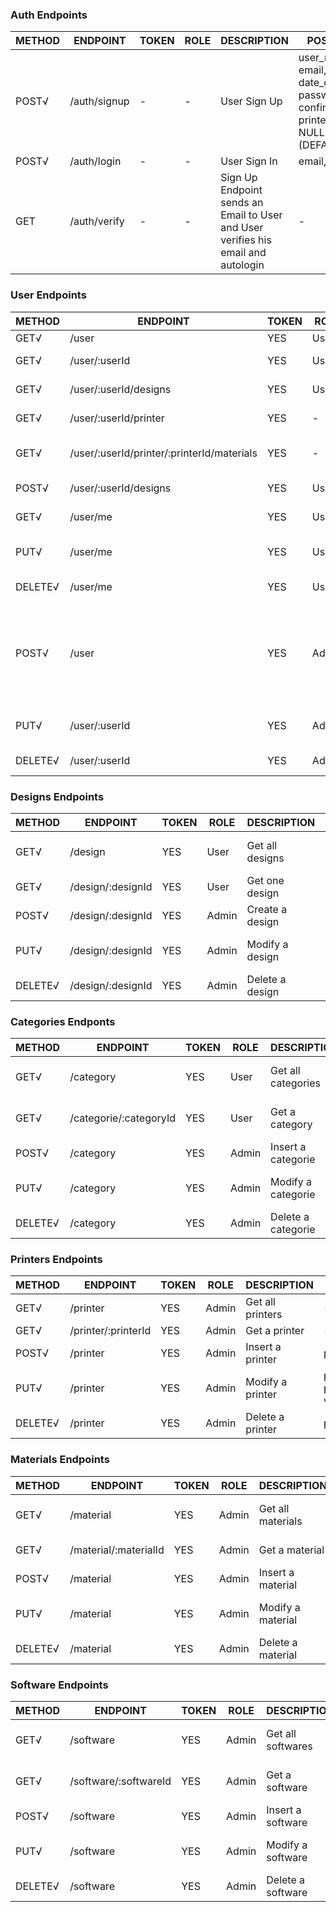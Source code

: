 ### Auth Endpoints

| METHOD | ENDPOINT     | TOKEN | ROLE | DESCRIPTION           | POST PARAMS                                                 | RETURNS |
| ------ | ------------ | ----- | ---- | --------------------- | ----------------------------------------------------------- | ------- |
| POST√   | /auth/signup | -     | -    | User Sign Up          | user_name, phone, email, date_of_birth, password, confirm_password, printer (DEFAULT NULL) designer (DEFAULT NULL) | "Please confirm email"   |
| POST√   | /auth/login  | -     | -    | User Sign In          | email, password                                             | token   |
| GET    | /auth/verify | -     | -    | Sign Up Endpoint sends an Email to User and User verifies his email and autologin| -| token   |


### User Endpoints

| METHOD | ENDPOINT                  | TOKEN | ROLE  | DESCRIPTION                  | POST PARAMS                | RETURNS                              |
| ------ | ------------------------- | ----- | ----- | ---------------------------- | -------------------------- | ------------------------------------ |
| GET√ | /user                     | YES   | User  | Get all users                | -                          | [{ users }]                          |
| GET√ | /user/:userId             | YES   | User  | Get one user profile         | userId                     | { user }                             |
| GET√ | /user/:userId/designs     | YES   | User  | Get designs from a user      | userId                     | [{ designs }]                        |
| GET√ | /user/:userId/printer     | YES   | -     | Frontend gets user printers  | -                          | [{ printers }]                       |
| GET√  | /user/:userId/printer/:printerId/materials | YES  | - | Frontend gets user printer materials | -      | [{ materials }]                      |
| POST√| /user/:userId/designs     | YES   | User  | Uploads a design             | designId, description, file| "Design uploaded"                    |
| GET√    | /user/me                  | YES   | User  | Get self user profile        | -                          | { user }                             |
| PUT√    | /user/me                  | YES   | User  | Update self user             | userId, param_to_update, value | "User updated"                   |
| DELETE√ | /user/me                  | YES   | User  | Delete self user             | -                          | "Profile deleted"                    |
| POST√ | /user                     | YES   | Admin | Create a user                | user_name, phone, email, date_of_birth, password, confirm_password, printer (DEFAULT NULL) designer (DEFAULT NULL) | "User created"    |
| PUT√  | /user/:userId             | YES   | Admin | Update user                  | user_id, param_to_update, value | "User updated"                  |
| DELETE√| /user/:userId             | YES   | Admin | Remove one user              | user_id                    | "Profile deleted"                    |


### Designs Endpoints

| METHOD | ENDPOINT            | TOKEN | ROLE  | DESCRIPTION                  | POST PARAMS                | RETURNS                     |
| ------ | ------------------- | ----- | ----- | ---------------------------- | -------------------------- | --------------------------- |
| GET√   | /design             | YES   | User  | Get all designs              | -                          | [{ designs }]               |
| GET√   | /design/:designId   | YES   | User  | Get one design               | -                          | { designs }                 |
| POST√ | /design/:designId   | YES   | Admin | Create a design              | designObj                  | "Design inserted"           |
| PUT√  | /design/:designId   | YES   | Admin | Modify a design              | designObj, param_to_update, value | "Design updated"     |
| DELETE√ | /design/:designId   | YES   | Admin | Delete a design              | designObj                  | "Design deleted"            |


### Categories Endponts

| METHOD | ENDPOINT                 | TOKEN | ROLE  | DESCRIPTION                  | POST PARAMS                | RETURNS                              |
| ------ | ------------------------ | ----- | ----- | ---------------------------- | -------------------------- | ------------------------------------ |
| GET√   | /category              | YES   | User  | Get all categories           | -                          | [{ categories }]                     |
| GET√   | /categorie/:categoryId   | YES   | User  | Get a category               | -                          | { categorie }                        |
| POST√  | /category              | YES   | Admin | Insert a categorie           | categoryObj                | "Category inserted"                  |
| PUT√   | /category              | YES   | Admin | Modify a categorie           | categoryObj, param_to_update, value | "Category updated"          |
| DELETE√| /category             | YES   | Admin | Delete a categorie           | categorObj                 | "Category deleted"                   |


### Printers Endpoints

| METHOD | ENDPOINT            | TOKEN | ROLE  | DESCRIPTION           | POST PARAMS                        | RETURNS                              |
| ------ | ------------------- | ----- | ----- | --------------------- | ---------------------------------- | ------------------------------------ |
| GET√   | /printer            | YES   | Admin | Get all printers      | -                                  | [{ printers }]                       |
| GET√   | /printer/:printerId | YES   | Admin | Get a printer         | -                                  | { printer }                          |
| POST√  | /printer            | YES   | Admin | Insert a printer      | printerObj                         | "Printer inserted"                   |
| PUT√  | /printer            | YES   | Admin | Modify a printer      | printerObj, param_to_update, value | "Printer updated"                    |
| DELETE√ | /printer            | YES   | Admin | Delete a printer      | printerObj                         | "Printer deleted"                    |


### Materials Endpoints

| METHOD | ENDPOINT              | TOKEN | ROLE  | DESCRIPTION           | POST PARAMS                         | RETURNS                    |
| ------ | --------------------- | ----- | ----- | --------------------- | ----------------------------------- | -------------------------- |
| GET√   | /material             | YES   | Admin | Get all materials     | -                                   | [{ materials }]            |
| GET√   | /material/:materialId | YES   | Admin | Get a material        | -                                   | { material }               |
| POST√  | /material             | YES   | Admin | Insert a material     | materialObj                         | "Material inserted"        |
| PUT√   | /material             | YES   | Admin | Modify a material     | materialObj, param_to_update, value | "Material updated"         |
| DELETE√ | /material             | YES   | Admin | Delete a material     | materialObj                         | "Material deleted"         |


### Software Endpoints

| METHOD | ENDPOINT              | TOKEN | ROLE  | DESCRIPTION           | POST PARAMS                         | RETURNS                    |
| ------ | --------------------- | ----- | ----- | --------------------- | ----------------------------------- | -------------------------- |
| GET√    | /software             | YES   | Admin | Get all softwares     | -                                   | [{ softwares }]            |
| GET√   | /software/:softwareId | YES   | Admin | Get a software        | -                                   | { software }               |
| POST√   | /software             | YES   | Admin | Insert a software     | softwareObj                         | "Software inserted"        |
| PUT√    | /software             | YES   | Admin | Modify a software     | softwareObj, param_to_update, value | "Software updated"         |
| DELETE√ | /software             | YES   | Admin | Delete a software     | softwareObj                         | "Software deleted"         |

